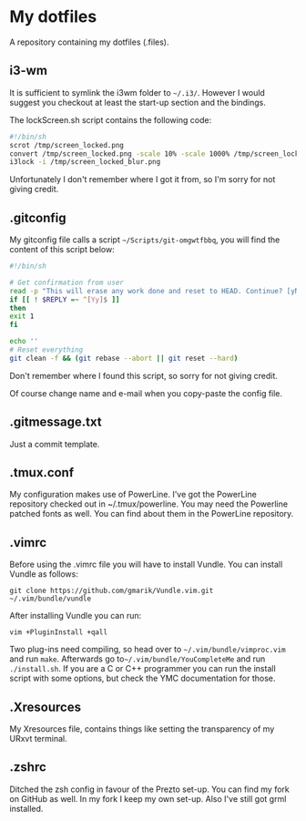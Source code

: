 <!---
  Updated: Sun 08 Jun 2014 21:59:23 CEST by bart@burgberg
-->
My dotfiles
===========
A repository containing my dotfiles (.files).

i3-wm
-----
It is sufficient to symlink the i3wm folder to `~/.i3/`. However I would suggest
you checkout at least the start-up section and the bindings.

The lockScreen.sh script contains the following code:

```Bash
#!/bin/sh
scrot /tmp/screen_locked.png
convert /tmp/screen_locked.png -scale 10% -scale 1000% /tmp/screen_locked_blur.png
i3lock -i /tmp/screen_locked_blur.png
```

Unfortunately I don't remember where I got it from, so I'm sorry for not giving
credit.

.gitconfig
----------
My gitconfig file calls a script `~/Scripts/git-omgwtfbbq`, you will find the
content of this script below:

```Bash
#!/bin/sh

# Get confirmation from user
read -p "This will erase any work done and reset to HEAD. Continue? [yN] " -n1
if [[ ! $REPLY =~ ^[Yy]$ ]]
then
exit 1
fi

echo ''
# Reset everything
git clean -f && (git rebase --abort || git reset --hard)
```

Don't remember where I found this script, so sorry for not giving credit.

Of course change name and e-mail when you copy-paste the config file.

.gitmessage.txt
---------------
Just a commit template.

.tmux.conf
----------
My configuration makes use of PowerLine. I've got the PowerLine repository
checked out in ~/.tmux/powerline.
You may need the Powerline patched fonts as well. You can find about them in the
PowerLine repository.

.vimrc
------
Before using the .vimrc file you will have to install Vundle. You can install
Vundle as follows:

`git clone https://github.com/gmarik/Vundle.vim.git ~/.vim/bundle/vundle`

After installing Vundle you can run:

`vim +PluginInstall +qall`

Two plug-ins need compiling, so head over to `~/.vim/bundle/vimproc.vim` and run
`make`. Afterwards go to`~/.vim/bundle/YouCompleteMe` and run `./install.sh`. If
you are a C or C++ programmer you can run the install script with some options,
but check the YMC documentation for those.

.Xresources
-----------
My Xresources file, contains things like setting the transparency of my URxvt
terminal.

.zshrc
----------
Ditched the zsh config in favour of the Prezto set-up. You can find my fork on
GitHub as well. In my fork I keep my own set-up. Also I've still got grml
installed.

<!---  vim: set ft=markdown ts=2 sw=2 tw=80 foldmethod=syntax : -->
